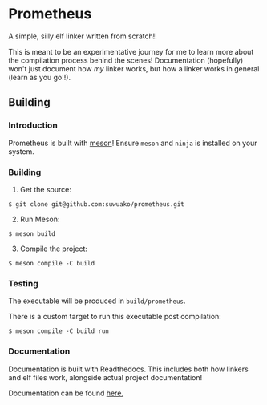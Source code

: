 # Prometheus
A simple, silly elf linker written from scratch!!

This is meant to be an experimentative journey for me to learn more about the compilation
process behind the scenes! Documentation (hopefully) won't just document how *my* linker
works, but how a linker works in general (learn as you go!!).

## Building

### Introduction
Prometheus is built with [meson](https://mesonbuild.com/)! 
Ensure `meson` and `ninja` is installed on your system.

### Building
1. Get the source:
```
$ git clone git@github.com:suwuako/prometheus.git
```

2. Run Meson:
```
$ meson build
```

3. Compile the project:
```
$ meson compile -C build
```

### Testing
The executable will be produced in `build/prometheus`.

There is a custom target to run this executable post compilation:
```
$ meson compile -C build run
```
### Documentation
Documentation is built with Readthedocs. This includes both how linkers and elf files work,
alongside actual project documentation!

Documentation can be found [here.](https://prom.readthedocs.io/en/latest/)
